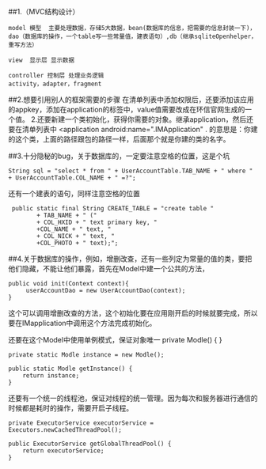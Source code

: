 ##1.（MVC结构设计） 

    model 模型  主要处理数据，存储5大数据，bean(数据库的信息，把需要的信息封装一下)，dao（数据库的操作，一个table写一些常量值，建表语句）,db（继承sqliteOpenhelper，重写方法）

    view  显示层 显示数据
   
    controller 控制层 处理业务逻辑 
    activity，adapter，fragment


##2.想要引用别人的框架需要的步骤
    在清单列表中添加权限后，还要添加该应用的appkey，添加在application的标签中，value值需要改成在环信官网生成的一个值。
    2.还要新建一个类初始化，获得你需要的对象。继承application，然后还要在清单列表中
     <application
        android:name=".IMApplication"
     . 的意思是：你建的这个类，上面的路径跟包的路径一样，后面那个就是你建的类的名字。

##3.十分隐秘的bug，关于数据库的，一定要注意空格的位置，这是个坑
   
    String sql = "select * from " + UserAccountTable.TAB_NAME + " where " + UserAccountTable.COL_NAME + " =?";

还有一个建表的语句，同样注意空格的位置


     public static final String CREATE_TABLE = "create table "
            + TAB_NAME + " ("
            + COL_HXID + " text primary key, "
            +COL_NAME + " text, "
            + COL_NICK + " text, "
            +COL_PHOTO + " text);";

##4.关于数据库的操作，例如，增删改查，还有一些列定为常量的值的类，要把他们隐藏，不能让他们暴露，首先在Model中建一个公共的方法，

    public void init(Context context){
         userAccountDao = new UserAccountDao(context);
    }
这个可以调用增删改查的方法，这个初始化要在应用刚开启的时候就要完成，所以要在IMapplication中调用这个方法完成初始化。

还要在这个Model中使用单例模式，保证对象唯一
    private Modle() {
    }

    private static Modle instance = new Modle();

    public static Modle getInstance() {
        return instance;
    }
还要有一个统一的线程池，保证对线程的统一管理。因为每次和服务器进行通信的时候都是耗时的操作，需要开启子线程。

    private ExecutorService executorService = Executors.newCachedThreadPool();

    public ExecutorService getGlobalThreadPool() {
        return executorService;
    }
